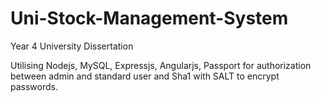 # Uni-Stock-Management-System
Year 4 University Dissertation

Utilising Nodejs, MySQL, Expressjs, Angularjs, Passport for authorization between admin and standard user and Sha1 with SALT to encrypt passwords.
